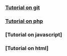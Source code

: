 ### [Tutorial on git](git/)
### [Tutorial on php](php/)
### [Tutorial on javascript]
### [Tutorial on html]
